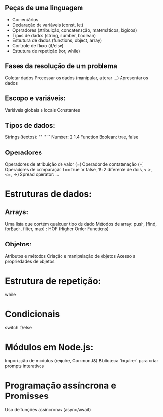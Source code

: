 ## Peças de uma linguagem

- Comentários
- Declaração de variáveis (const, let)
- Operadores (atribuição, concatenação, matemáticos, lógicos)
- Tipos de dados (string, number, boolean)
- Estrutura de dados (functions, object, array)
- Controle de fluxo (if/else)
- Estrutura de repetição (for, while)

## Fases da resolução de um problema

Coletar dados
Processar os dados (manipular, alterar ...)
Apresentar os dados

## Escopo e variáveis:

Variáveis globais e locais
Constantes

## Tipos de dados:

Strings (textos): "" '' ``
Number: 2 1.4
Function
Boolean: true, false

## Operadores 

Operadores de atribuição de valor (=)
Operador de contatenação (+)
Operadores de comparação (== true or false, 1!=2 diferente de dois, < >, <=, =>)
Spread operator: ...

# Estruturas de dados:

## Arrays:

Uma lista que contém qualquer tipo de dado
Métodos de array: push, [find, forEach, filter, map] : HOF (Higher Order Functions)

## Objetos:

Atributos e métodos
Criação e manipulação de objetos
Acesso a propriedades de objetos

# Estrutura de repetição:

while

# Condicionais 

switch
if/else

# Módulos em Node.js:

Importação de módulos (require, CommonJS)
Biblioteca 'inquirer' para criar prompts interativos

# Programação assíncrona e Promisses

Uso de funções assíncronas (async/await)